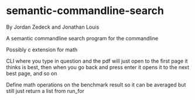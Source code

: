 # semantic-commandline-search
By Jordan Zedeck and Jonathan Louis

A semantic commandline search program for the commandline


Possibly c extension for math


CLI where you type in question and the pdf will just open to the first page it thinks is best, then when you go back and press enter it opens it to the next best page, and so on

Define math operations on the benchmark result so it can be averaged but still just return a list from run_for